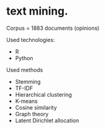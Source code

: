 # text mining.
Corpus = 1883 documents (opinions)

Used technologies:
- R
- Python 

Used methods
- Stemming
- TF-IDF
- Hierarchical clustering 
- K-means
- Cosine similarity
- Graph theory 
- Latent Dirichlet allocation
